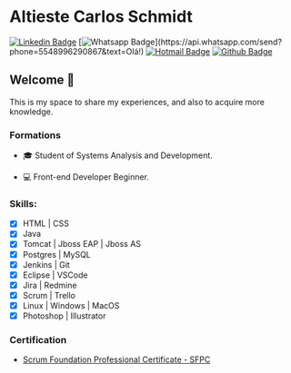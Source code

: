 # Altieste Carlos Schmidt

[![Linkedin Badge](https://img.shields.io/badge/-LinkedIn-blue?style=flat-square&logo=Linkedin&logoColor=white&link=link_do_seu_perfil_no_linkedin)](https://www.linkedin.com/in/altieste-carlos/)
[![Whatsapp Badge](https://img.shields.io/badge/-Whatsapp-4CA143?style=flat-square&labelColor=4CA143&logo=whatsapp&logoColor=white&link=https://api.whatsapp.com/send?phone=5548996290867&text=Olá!)](https://api.whatsapp.com/send?phone=5548996290867&text=Olá!)
[![Hotmail Badge](https://img.shields.io/badge/-Hotmail-0078D4?style=flat-square&logo=microsoft-outlook&logoColor=white&link=mailto:altieste_carlos@hotmail.com)](mailto:altieste_carlos@hotmail.com)
[![Github Badge](https://img.shields.io/badge/-Github-000?style=flat-square&logo=Github&logoColor=white&link=https://github.com/https://github.com/Altieste-Dev)](https://https://github.com/Altieste-Dev)

## Welcome 👋
This is my space to share my experiences, and also to acquire more knowledge.

### Formations

- :mortar_board: Student of Systems Analysis and Development.

- :computer: Front-end Developer Beginner.

### Skills:

- [x] HTML | CSS
- [x] Java 
- [x] Tomcat | Jboss EAP | Jboss AS
- [x] Postgres | MySQL
- [x] Jenkins | Git
- [x] Eclipse | VSCode
- [x] Jira | Redmine
- [x] Scrum | Trello
- [x] Linux | Windows | MacOS 
- [x] Photoshop | Illustrator

### Certification
- [Scrum Foundation Professional Certificate - SFPC](https://drive.google.com/file/d/1oSujK-S9jYw5UOLX8w3WJe3viNUsk0wa/view?usp=sharing)





